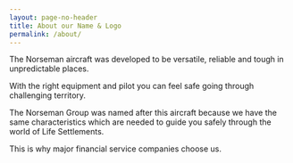 ```yaml
---
layout: page-no-header
title: About our Name & Logo
permalink: /about/
---
```


<div class="panel panel-brand">
<div class="row">
  <div class="col-md-8">
    <p>The Norseman aircraft was developed to be versatile, reliable and tough in unpredictable places.</p>
  </div>
</div>
<div class="row">
  <div class="col-md-8 col-md-offset-2">
    <p>With the right equipment and pilot you can feel safe going through challenging territory.</p>
  </div>
</div>
<div class="row">
  <div class="col-md-8 col-md-offset-4">
    <p>The Norseman Group was named after this aircraft because we have the same characteristics which are needed to guide you safely through the world of Life Settlements.</p>
  </div>
</div>
<div class="text-center">
This is why major financial service companies choose us.
</div>
